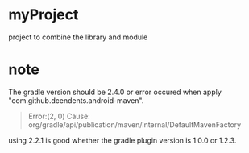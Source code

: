 # myProject
project to combine the library and module

# note

The gradle version should be 2.4.0 or error occured when apply "com.github.dcendents.android-maven".
> Error:(2, 0) Cause: org/gradle/api/publication/maven/internal/DefaultMavenFactory

using 2.2.1 is good whether the gradle plugin version is 1.0.0 or 1.2.3.
